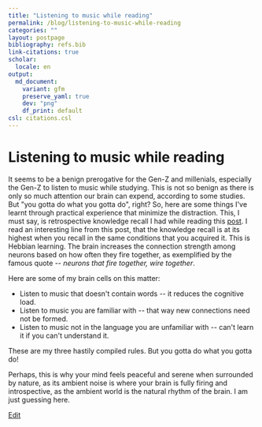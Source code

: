 ```yaml
---
title: "Listening to music while reading"
permalink: /blog/listening-to-music-while-reading
categories: ""
layout: postpage
bibliography: refs.bib
link-citations: true
scholar:
  locale: en
output:
  md_document:
    variant: gfm
    preserve_yaml: true
    dev: "png"
    df_print: default
csl: citations.csl
---
```

  
# Listening to music while reading

It seems to be a benign prerogative for the Gen-Z and millenials, especially the Gen-Z to listen to music while
studying. This is not so benign as there is only so much attention our brain can expend, according to some studies. But "you gotta do what you gotta do", right? So, here are
some things I've learnt through practical experience that minimize the distraction. This, I must say, is retrospective
knowledge recall I had while reading this [post](https://liberalarts.tamu.edu/blog/2021/03/10/does-listening-to-music-really-help-you-study/). I read an interesting line from this post, that the knowledge recall is at its highest when you recall in the same conditions that you acquired it. This is Hebbian learning. The brain increases the connection strength among neurons based on how often they fire together, as exemplified by the famous quote -- _neurons that fire together, wire together_. 

Here are some of my brain cells on this matter:

- Listen to music that doesn't contain words -- it reduces the cognitive load. 
- Listen to music you are familiar with -- that way new connections need not be formed. 
- Listen to music not in the language you are unfamiliar with -- can't learn it if you can't understand it.


These are my three hastily compiled rules. But you gotta do what you gotta do!

Perhaps, this is why your mind feels peaceful and serene when surrounded by nature, as its ambient noise is where your
brain is fully firing and introspective, as the ambient world is the natural rhythm of the brain. I am just guessing
here. 

[Edit](https://github.com/rajiv256/rajiv256.github.io/edit/main/_posts/2025-05-13-listening-to-music-while-reading.md)
